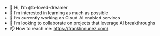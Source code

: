 - 👋 Hi, I’m @b-loved-dreamer
- 👀 I’m interested in learning as much as possible
- 🌱 I’m currently working on Cloud-AI enabled services
- 💞️ I’m looking to collaborate on projects that leverage AI breakthroughs
- 📫 How to reach me: https://franklinnunez.com/

<!---
b-loved-dreamer/b-loved-dreamer is a ✨ special ✨ repository because its `README.md` (this file) appears on your GitHub profile.
You can click the Preview link to take a look at your changes.
--->
